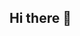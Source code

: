 ## Hi there 👋

<!--
**seonyul09/seonyul09** is a ✨ _special_ ✨ repository because its `README.md` (this file) appears on your GitHub profile.

Here are some ideas to get you started:

- 🔭 I’m currently working on high school.
- 🌱 I’m currently learning github.
- 👯 I’m looking to collaborate on math.
- 🤔 I’m looking for help with friend.
- 💬 Ask me about anything.
- 📫 How to reach me: 대구과학고등학교 1학년 1반 박선율.
- 😄 Pronouns: happy.
- ⚡ Fun fact: I'm handsome.
-->
